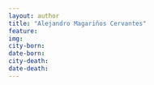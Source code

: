```yaml
---
layout: author
title: "Alejandro Magariños Cervantes"
feature: 
img:
city-born: 
date-born: 
city-death: 
date-death:
---
```

